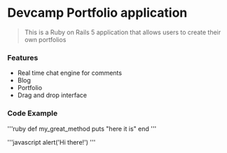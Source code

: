 # Devcamp Portfolio application

> This is a Ruby on Rails 5 application that allows users to create their own portfolios


### Features

- Real time chat engine for comments
- Blog
- Portfolio
- Drag and drop interface



### Code Example


'''ruby
def my_great_method
  puts "here it is"
end
'''


'''javascript
alert('Hi there!')
'''
